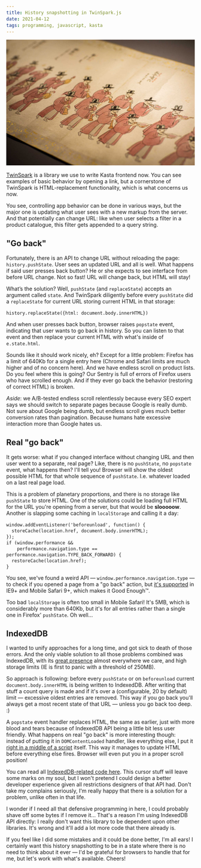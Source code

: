 ```yaml
---
title: History snapshotting in TwinSpark.js
date: 2021-04-12
tags: programming, javascript, kasta
---
```


![](Photo%207%20Mar%202021%2C%20170558.jpg)

[TwinSpark](https://kasta-ua.github.io/twinspark-js/) is a library we use to write Kasta frontend now. You can see examples of basic behavior by opening a link, but a cornerstone of TwinSpark is HTML-replacement functionality, which is what concerns us now. 

You see, controlling app behavior can be done in various ways, but the major one is updating what user sees with a new markup from the server. And that potentially can change URL: like when user selects a filter in a product catalogue, this filter gets appended to a query string.

## "Go back"

Fortunately, there is an API to change URL without reloading the page: `history.pushState`. User sees an updated URL and all is well. What happens if said user presses back button? He or she expects to see interface from before URL change. Not so fast! URL will change back, but HTML will stay!

What’s the solution? Well, `pushState` (and `replaceState`) accepts an argument called `state`. And TwinSpark diligently before every `pushState` did a `replaceState` for current URL storing current HTML in that storage:

```
history.replaceState({html: document.body.innerHTML})
```

And when user presses back button, browser raises `popstate` event, indicating that user wants to go back in history.  So you can listen to that event and then replace your current HTML with what's inside of `e.state.html`.

Sounds like it should work nicely, eh? Except for a little problem: Firefox has a limit of 640Kb for a single entry here (Chrome and Safari limits are much higher and of no concern here). And we have endless scroll on product lists. Do you feel where this is going? Our Sentry is full of errors of Firefox users who have scrolled enough. And if they ever go back the behavior (restoring of correct HTML) is broken.

*Aside*: we A/B-tested endless scroll relentlessly because every SEO expert says we should switch to separate pages because Google is really dumb. Not sure about Google being dumb, but endless scroll gives much better conversion rates than pagination. Because humans hate excessive interaction more than Google hates us.

## Real "go back"

It gets worse: what if you changed interface without changing URL and then user went to a separate, real page? Like, there is no `pushState`, no `popstate` event, what happens then? I'll tell you! Browser will show the oldest possible HTML for that whole sequence of `pushState`. I.e. whatever loaded on a last real page load.

This is a problem of planetary proportions, and there is no storage like `pushState` to store HTML. One of the solutions could be loading full HTML for the URL you're opening from a server, but that would be **slooooow**. Another is slapping some caching in `localStorage` and calling it a day:

```
window.addEventListener('beforeunload', function() {
  storeCache(location.href, document.body.innerHTML);
});
if (window.performance &&
    performance.navigation.type == performance.navigation.TYPE_BACK_FORWARD) {
  restoreCache(location.href);
}
```

You see, we've found a weird API — `window.performance.navigation.type` — to check if you opened a page from a "go back" action, but [it's supported](https://caniuse.com/mdn-api_performance) in IE9+ and Mobile Safari 9+, which makes it Good Enough™.

Too bad `localStorage` is often too small in Mobile Safari! It's 5MB, which is considerably more than 640Kb, but it's for all entries rather than a single one in Firefox' `pushState`. Oh well...

## IndexedDB
I wanted to unify approaches for a long time, and got sick to death of those errors. And the only viable solution to all those problems combined was IndexedDB, with its [great presence](https://caniuse.com/indexeddb) almost everywhere we care, and high storage limits (IE is first to panic with a threshold of 250MB).

So approach is following: before every `pushState` or on `beforeunload` current `document.body.innerHTML` is being written to IndexedDB. After writing that stuff a count query is made and if it's over a (configurable, 20 by default) limit — excessive oldest entries are removed. This way if you go back you'll always get a most recent state of that URL — unless you go back too deep. :)

A `popstate` event handler replaces HTML, the same as earlier, just with more blood and tears because of IndexedDB API being a little bit less user friendly. What happens on real "go back" is more interesting though: instead of putting it in `DOMContentLoaded` handler, like everything else, I put it [right in a middle of a script](https://github.com/kasta-ua/twinspark-js/blob/3163611/twinspark.js#L992-L999) itself. This way it manages to update HTML before everything else fires. Browser will even put you in a proper scroll position!

You can read all [IndexedDB-related code here](https://github.com/kasta-ua/twinspark-js/blob/27f2494c169699cddb658c2fd2b1471fd2b08507/twinspark.js#L339-L429). This cursor stuff will leave some marks on my soul, but I won't pretend I could design a better developer experience given all restrictions designers of that API had. Don't take my complains seriously, I'm really happy that there is a solution for a problem, unlike often in that life.

I wonder if I need all that defensive programming in here, I could probably shave off some bytes if I remove it... That's a reason I'm using IndexedDB API directly: I really don't want this library to be dependent upon other libraries. It's wrong and it'll add a lot more code that there already is.

If you feel like I did some mistakes and it could be done better, I'm all ears! I certainly want this history snapshotting to be in a state where there is no need to think about it ever — I'd be grateful for browsers to handle that for me, but let's work with what's available. Cheers!
